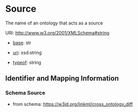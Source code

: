 # Source

The name of an ontology that acts as a source

URI: http://www.w3.org/2001/XMLSchema#string

* [base](https://w3id.org/linkml/base): str

* [uri](https://w3id.org/linkml/uri): xsd:string


* [typeof](https://w3id.org/linkml/typeof): string




## Identifier and Mapping Information







### Schema Source


* from schema: https://w3id.org/linkml/cross_ontology_diff



